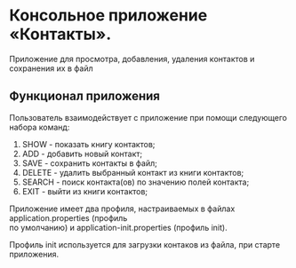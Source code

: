 # Консольное приложение «Контакты».

Приложение для просмотра, добавления, удаления контактов и сохранения их в файл

## Функционал приложения

Пользователь взаимодействует с приложение при помощи следующего набора команд:

1. SHOW - показать книгу контактов;
2. ADD - добавить новый контакт;
3. SAVE - сохранить контакты в файл;
4. DELETE - удалить выбранный контакт из книги контактов;
5. SEARCH - поиск контакта(ов) по значению полей контакта;
6. EXIT - выйти из книги контактов;

Приложение имеет два профиля, настраиваемых в файлах application.properties (профиль <br/>по умолчанию) и application-init.properties (профиль init).

Профиль init используется для загрузки контаков из файла, при старте приложения.